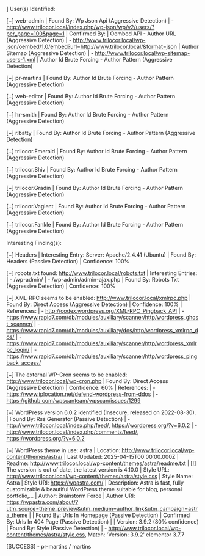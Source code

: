 ] User(s) Identified:

[+] web-admin
 | Found By: Wp Json Api (Aggressive Detection)
 |  - http://www.trilocor.local/index.php/wp-json/wp/v2/users/?per_page=100&page=1
 | Confirmed By:
 |  Oembed API - Author URL (Aggressive Detection)
 |   - http://www.trilocor.local/wp-json/oembed/1.0/embed?url=http://www.trilocor.local/&format=json
 |  Author Sitemap (Aggressive Detection)
 |   - http://www.trilocor.local/wp-sitemap-users-1.xml
 |  Author Id Brute Forcing - Author Pattern (Aggressive Detection)

[+] pr-martins
 | Found By: Author Id Brute Forcing - Author Pattern (Aggressive Detection)

[+] web-editor
 | Found By: Author Id Brute Forcing - Author Pattern (Aggressive Detection)

[+] hr-smith
 | Found By: Author Id Brute Forcing - Author Pattern (Aggressive Detection)

[+] r.batty
 | Found By: Author Id Brute Forcing - Author Pattern (Aggressive Detection)

[+] trilocor.Emerald
 | Found By: Author Id Brute Forcing - Author Pattern (Aggressive Detection)

[+] trilocor.Shiv
 | Found By: Author Id Brute Forcing - Author Pattern (Aggressive Detection)

[+] trilocor.Gradin
 | Found By: Author Id Brute Forcing - Author Pattern (Aggressive Detection)

[+] trilocor.Vagient
 | Found By: Author Id Brute Forcing - Author Pattern (Aggressive Detection)

[+] trilocor.Fankle
 | Found By: Author Id Brute Forcing - Author Pattern (Aggressive Detection)

Interesting Finding(s):

[+] Headers
 | Interesting Entry: Server: Apache/2.4.41 (Ubuntu)
 | Found By: Headers (Passive Detection)
 | Confidence: 100%

[+] robots.txt found: http://www.trilocor.local/robots.txt
 | Interesting Entries:
 |  - /wp-admin/
 |  - /wp-admin/admin-ajax.php
 | Found By: Robots Txt (Aggressive Detection)
 | Confidence: 100%

[+] XML-RPC seems to be enabled: http://www.trilocor.local/xmlrpc.php
 | Found By: Direct Access (Aggressive Detection)
 | Confidence: 100%
 | References:
 |  - http://codex.wordpress.org/XML-RPC_Pingback_API
 |  - https://www.rapid7.com/db/modules/auxiliary/scanner/http/wordpress_ghost_scanner/
 |  - https://www.rapid7.com/db/modules/auxiliary/dos/http/wordpress_xmlrpc_dos/
 |  - https://www.rapid7.com/db/modules/auxiliary/scanner/http/wordpress_xmlrpc_login/
 |  - https://www.rapid7.com/db/modules/auxiliary/scanner/http/wordpress_pingback_access/

[+] The external WP-Cron seems to be enabled: http://www.trilocor.local/wp-cron.php
 | Found By: Direct Access (Aggressive Detection)
 | Confidence: 60%
 | References:
 |  - https://www.iplocation.net/defend-wordpress-from-ddos
 |  - https://github.com/wpscanteam/wpscan/issues/1299

[+] WordPress version 6.0.2 identified (Insecure, released on 2022-08-30).
 | Found By: Rss Generator (Passive Detection)
 |  - http://www.trilocor.local/index.php/feed/, <generator>https://wordpress.org/?v=6.0.2</generator>
 |  - http://www.trilocor.local/index.php/comments/feed/, <generator>https://wordpress.org/?v=6.0.2</generator>

[+] WordPress theme in use: astra
 | Location: http://www.trilocor.local/wp-content/themes/astra/
 | Last Updated: 2025-04-15T00:00:00.000Z
 | Readme: http://www.trilocor.local/wp-content/themes/astra/readme.txt
 | [!] The version is out of date, the latest version is 4.10.0
 | Style URL: http://www.trilocor.local/wp-content/themes/astra/style.css
 | Style Name: Astra
 | Style URI: https://wpastra.com/
 | Description: Astra is fast, fully customizable & beautiful WordPress theme suitable for blog, personal portfolio,...
 | Author: Brainstorm Force
 | Author URI: https://wpastra.com/about/?utm_source=theme_preview&utm_medium=author_link&utm_campaign=astra_theme
 |
 | Found By: Urls In Homepage (Passive Detection)
 | Confirmed By: Urls In 404 Page (Passive Detection)
 |
 | Version: 3.9.2 (80% confidence)
 | Found By: Style (Passive Detection)
 |  - http://www.trilocor.local/wp-content/themes/astra/style.css, Match: 'Version: 3.9.2'
elementor 3.7.7

[SUCCESS] - pr-martins / martins